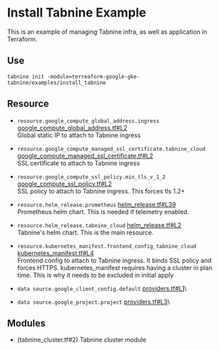 # Install Tabnine Example

This is an example of managing Tabnine infra, as well as application in Terraform.

## Use

`tabnine init -module=terreaform-google-gke-tabnine/examples/install_tabnine`

<!-- BEGIN_TF_DOCS -->
## Resource

* `resource.google_compute_global_address.ingress` [google_compute_global_address.tf#L2](google_compute_global_address.tf#L2)\
Global static IP to attach to Tabnine ingress
* `resource.google_compute_managed_ssl_certificate.tabnine_cloud` [google_compute_managed_ssl_certificate.tf#L2](google_compute_managed_ssl_certificate.tf#L2)\
SSL certificate to attach to Tabnine ingress
* `resource.google_compute_ssl_policy.min_tls_v_1_2` [google_compute_ssl_policy.tf#L2](google_compute_ssl_policy.tf#L2)\
SSL policy to attach to Tabnine ingress. This forces tls 1.2+
* `resource.helm_release.prometheus` [helm_release.tf#L39](helm_release.tf#L39)\
Prometheus helm chart. This is needed if telemetry enabled.
* `resource.helm_release.tabnine_cloud` [helm_release.tf#L2](helm_release.tf#L2)\
Tabnine's helm chart. This is the main resource.
* `resource.kubernetes_manifest.frontend_config_tabnine_cloud` [kubernetes_manifest.tf#L4](kubernetes_manifest.tf#L4)\
Frontend config to attach to Tabnine ingress. It binds SSL policy and forces HTTPS. kubernetes_manifest requires having a cluster in plan time. This is why it needs to be excluded in initial apply
* `data source.google_client_config.default` [providers.tf#L1](providers.tf#L1)\

* `data source.google_project.project` [providers.tf#L3](providers.tf#L3)\


## Modules

- (tabnine_cluster.tf#2) Tabnine cluster module
<!-- END_TF_DOCS -->
